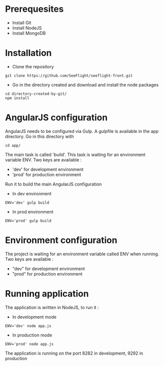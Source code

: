 # Prerequesites
* Install Git
* Install NodeJS
* Install MongoDB

# Installation
* Clone the repository
```
git clone https://github.com/SeeFlight/seeflight-front.git
```
* Go in the directory created and download and install the node packages
```
cd directory-created-by-git/
npm install
```

# AngularJS configuration

AngularJS needs to be configured via Gulp. A gulpfile is available in the app directory. Go in this directory with
```
cd app/
```
The main task is called 'build'. This task is waiting for an environment variable ENV. Two keys are available :
* 'dev' for development environment
* 'prod' for production environment

Run it to build the main AngularJS configuration
* In dev environment
```
ENV='dev' gulp build
```
* In prod environment
```
ENV='prod' gulp build
```

# Environment configuration

The project is waiting for an environment variable called ENV when running. Two keys are available :
* "dev" for development environment
* "prod" for production environment

# Running application
The application is written in NodeJS, to run it :
* In development mode
```
ENV='dev' node app.js
```
* In production mode
```
ENV='prod' node app.js
```
    
The application is running on the port 8282 in development, 9292 in production

